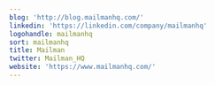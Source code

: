 ```yaml
---
blog: 'http://blog.mailmanhq.com/'
linkedin: 'https://linkedin.com/company/mailmanhq'
logohandle: mailmanhq
sort: mailmanhq
title: Mailman
twitter: Mailman_HQ
website: 'https://www.mailmanhq.com/'
---
```

